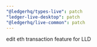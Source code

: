 ```yaml
---
"@ledgerhq/types-live": patch
"ledger-live-desktop": patch
"@ledgerhq/live-common": patch
---
```


edit eth transaction feature for LLD
